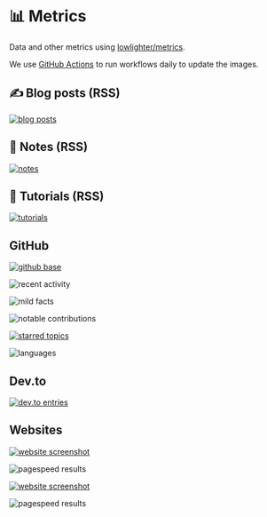# 📊 Metrics

Data and other metrics using [lowlighter/metrics](https://github.com/lowlighter/metrics).

We use [GitHub Actions](.github/workflows) to run workflows daily to update the images.

## ✍ Blog posts (RSS)

[![blog posts](svg/metrics-rss-blog.svg)](https://miguelpimentel.do/posts/)

## 📝 Notes (RSS)

[![notes](svg/metrics-rss-notes.svg)](https://miguelpimentel.do/notes/)

## 📑 Tutorials (RSS)

[![tutorials](svg/metrics-rss-tutorials.svg)](https://miguelpimentel.do/tutorials/)

## GitHub

[![github base](svg/metrics-gh-base.svg)](https://github.com/semanticdata)

![recent activity](svg/metrics-gh-recent-activity.svg)

![mild facts](svg/metrics-gh-mild-facts.svg)

![notable contributions](svg/metrics-gh-notable-contributions.svg)

[![starred topics](svg/metrics-gh-starred-topics.svg)](https://github.com/stars/semanticdata/topics)

![languages](svg/metrics-gh-languages.svg)

<!-- ![starlists](svg/metrics-gh-starlists.svg) -->

## Dev.to

[![dev.to entries](svg/metrics-rss-dev.to.svg)](https://dev.to/semanticdata)

## Websites

[![website screenshot](svg/metrics-web-screenshot.svg)](https://miguelpimentel.do)

![pagespeed results](svg/metrics-web-pagespeed.svg)

[![website screenshot](svg/metrics-web-screenshot-2.svg)](https://forgetfulnotes.com)

![pagespeed results](svg/metrics-web-pagespeed-2.svg)

<!--
## Full Metrics

![full metrics](svg/metrics-gh-full-metrics.svg)
-->
